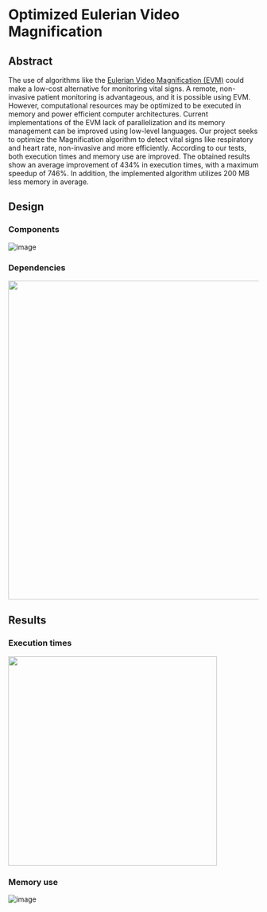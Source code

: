 # Optimized Eulerian Video Magnification

## Abstract
The use of algorithms like the [Eulerian Video Magnification (EVM)](http://people.csail.mit.edu/mrub/evm/) could make a low-cost alternative for monitoring vital signs. A remote, non-invasive patient monitoring is advantageous, and it is possible using EVM. However, computational resources may be optimized to be executed in memory and power efficient computer architectures. Current implementations of the EVM lack of parallelization and its memory management can be improved using low-level languages. Our project seeks to optimize the Magnification algorithm to detect vital signs like respiratory and heart rate, non-invasive and more efficiently. According to our tests, both execution times and memory use are improved. The obtained results show an average improvement of 434% in execution times, with a maximum speedup of 746%. In addition, the implemented algorithm utilizes 200 MB less memory in average.

## Design
### Components
![image](https://user-images.githubusercontent.com/31488944/142742294-a084ad8c-73c1-4ede-b193-9d76b3aa6472.png)

### Dependencies
<img src="https://user-images.githubusercontent.com/31488944/142742314-8529aaf0-a772-4133-ab31-bc6b7237b1ec.png" width="640">

## Results
### Execution times
<img src="https://user-images.githubusercontent.com/31488944/142742327-619e248c-312c-4b76-a796-2ad8ed201033.png" width="420">

### Memory use
![image](https://user-images.githubusercontent.com/31488944/142742335-443c3463-3a31-4705-8c62-45d62bdbd46f.png)
